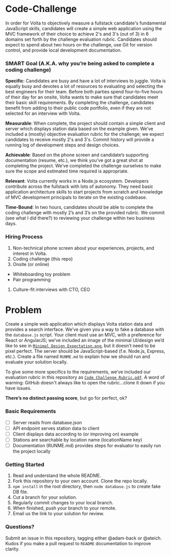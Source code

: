 # Code-Challenge

In order for Volta to objectively measure a fullstack candidate's fundamental JavaScript skills, candidates will create a simple web application using the MVC framework of their choice to achieve 2's and 3's (out of 3) in 6 domains set forth by the challenge evaluation rubric. Candidates should expect to spend about two hours on the challenge, use Git for version control, and provide local development documentation.

### SMART Goal (A.K.A. why you’re being asked to complete a coding challenge)

**Specific**: Candidates are busy and have a lot of interviews to juggle. Volta is equally busy and devotes a lot of resources to evaluating and selecting the best engineers for their team. Before both parties spend four-to-five hours of their day for an onsite, Volta wants to make sure that candidates meet their basic skill requirements. By completing the challenge, candidates benefit from adding to their public code portfolio, even if they are not selected for an interview with Volta.

**Measurable**: When complete, the project should contain a simple client and server which displays station data based on the example given. We’ve included a (mostly) objective evaluation rubric for the challenge; we expect candidates to receive mostly 2's and 3's. Commit history will provide a running log of development steps and design choices.

**Achievable**: Based on the phone screen and candidate’s supporting documentation (resume, etc.), we think you’ve got a great shot at completing the project. We’ve completed the challenge ourselves to make sure the scope and estimated time required is appropriate.

**Relevant**: Volta currently works in a Node.js ecosystem. Developers contribute across the fullstack with lots of autonomy. They need basic application architecture skills to start projects from scratch and knowledge of MVC development principals to iterate on the existing codebase.

**Time-Bound**: In two hours, candidates should be able to complete the coding challenge with mostly 2’s and 3’s on the provided rubric. We commit (see what I did there?) to reviewing your challenge within two business days.

### Hiring Process

1. Non-technical phone screen about your experiences, projects, and interest in Volta.
1. Coding challenge (this repo)
1. Onsite (or online)
 - Whiteboarding toy problem
 - Pair programming
1. Culture-fit interviews with CTO, CEO

# Problem

Create a simple web application which displays Volta station data and provides a search interface. We’ve given you a way to fake a database with the `database.js` script. Your client must use an MVC, with a preference for React or AngularJS; we’ve included an image of the minimal UI/design we’d like to see in [`Minimal Design Expectation.png`](./Minimal%20Design%20Expectation.png), but it doesn’t need to be pixel perfect. The server should be JavaScript-based (f.e. Node.js, Express, etc.). Create a file named `RUNME.md` to explain how we should run and evaluate your solution locally.

To give some more specifics to the requirements, we’ve included our evaluation rubric in this repository as [`Code Challenge Rubric.pdf`](./Code%20Challenge%20Rubric.pdf). A word of warning: GitHub doesn't always like to open the rubric...clone it down if you have issues.

**There’s no distinct passing score**, but go for perfect, ok?

### Basic Requirements

- [ ] Server reads from database.json
- [ ] API endpoint serves station data to client
- [ ] Client displays data according to (or improving on) example
- [ ] Stations are searchable by location name (locationName key)
- [ ] Documentation (RUNME.md) provides steps for evaluator to easily run the project locally

### Getting Started

1. Read and understand the whole README.
1. Fork this repository to your own account. Clone the repo locally.
1. `npm install` in the root directory, then `node database.js` to create fake DB file.
1. Cut a branch for your solution.
1. Regularly commit changes to your local branch.
1. When finished, push your branch to your remote.
1. Email us the link to your solution for review.

### Questions?

Submit an issue in this repository, tagging either @adam-back or @ateich. Kudos if you make a pull request to `README` documentation to improve clarity.
